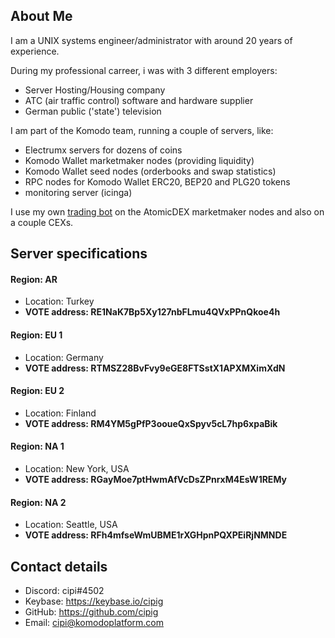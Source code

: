 ## About Me

I am a UNIX systems engineer/administrator with around 20 years of experience.

During my professional carreer, i was with 3 different employers:

* Server Hosting/Housing company
* ATC (air traffic control) software and hardware supplier
* German public ('state') television

I am part of the Komodo team, running a couple of servers, like:

* Electrumx servers for dozens of coins
* Komodo Wallet marketmaker nodes (providing liquidity)
* Komodo Wallet seed nodes (orderbooks and swap statistics)
* RPC nodes for Komodo Wallet ERC20, BEP20 and PLG20 tokens
* monitoring server (icinga)

I use my own [trading bot](https://github.com/cipig/mmtools) on the AtomicDEX marketmaker nodes and also on a couple CEXs.


## Server specifications

#### Region: AR
- Location: Turkey
- <strong>VOTE address: RE1NaK7Bp5Xy127nbFLmu4QVxPPnQkoe4h</strong>

#### Region: EU 1
- Location: Germany
- <strong>VOTE address: RTMSZ28BvFvy9eGE8FTSstX1APXMXimXdN</strong>

#### Region: EU 2
- Location: Finland
- <strong>VOTE address: RM4YM5gPfP3ooueQxSpyv5cL7hp6xpaBik</strong>

#### Region: NA 1
- Location: New York, USA
- <strong>VOTE address: RGayMoe7ptHwmAfVcDsZPnrxM4EsW1REMy</strong>

#### Region: NA 2
- Location: Seattle, USA
- <strong>VOTE address: RFh4mfseWmUBME1rXGHpnPQXPEiRjNMNDE</strong>


## Contact details

- Discord: cipi#4502
- Keybase: https://keybase.io/cipig
- GitHub: https://github.com/cipig
- Email: cipi@komodoplatform.com


